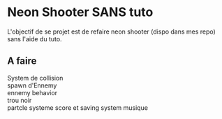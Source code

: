 # Neon Shooter SANS tuto

L'objectif de se projet est de refaire neon shooter (dispo dans mes repo) sans l'aide du tuto.


## A faire
System de collision  
spawn d'Ennemy  
ennemy behavior  
trou noir  
partcle systeme
score et saving system
musique
